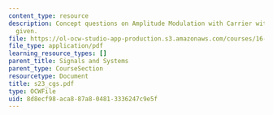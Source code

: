 ```yaml
---
content_type: resource
description: Concept questions on Amplitude Modulation with Carrier with their answers
  given.
file: https://ol-ocw-studio-app-production.s3.amazonaws.com/courses/16-01-unified-engineering-i-ii-iii-iv-fall-2005-spring-2006/8d8ecf98aca887a804813336247c9e5f_s23_cgs.pdf
file_type: application/pdf
learning_resource_types: []
parent_title: Signals and Systems
parent_type: CourseSection
resourcetype: Document
title: s23_cgs.pdf
type: OCWFile
uid: 8d8ecf98-aca8-87a8-0481-3336247c9e5f
---
```

